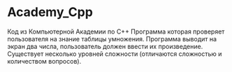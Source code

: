# Academy_Cpp
Код из Компьютерной Академии по C++
Программа которая проверяет пользователя на знание таблицы умножения.
Программа выводит на экран два числа, пользователь должен ввести их
произведение.
Существует несколько уровней сложности (отличаются сложностью и количеством вопросов).
